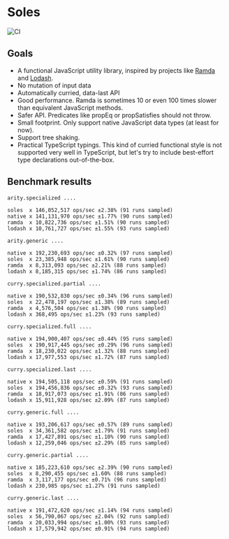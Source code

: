 # Soles

![CI](https://github.com/sluukkonen/soles/workflows/Node.js%20CI/badge.svg)

## Goals

- A functional JavaScript utility library, inspired by projects like [Ramda](https://github.com/ramda/ramda) and [Lodash](https://github.com/lodash/lodash).
- No mutation of input data
- Automatically curried, data-last API
- Good performance. Ramda is sometimes 10 or even 100 times slower than
  equivalent JavaScript methods.
- Safer API. Predicates like propEq or propSatisfies should not throw.
- Small footprint. Only support native JavaScript data types (at least for now).
- Support tree shaking.
- Practical TypeScript typings. This kind of curried functional style is not
  supported very well in TypeScript, but let's try to include best-effort type
  declarations out-of-the-box.

## Benchmark results

```
arity.specialized ....

soles  x 146,052,517 ops/sec ±2.38% (91 runs sampled)
native x 141,131,970 ops/sec ±1.77% (90 runs sampled)
ramda  x 10,822,736 ops/sec ±1.51% (90 runs sampled)
lodash x 10,761,727 ops/sec ±1.55% (93 runs sampled)

arity.generic ....

native x 192,230,693 ops/sec ±0.32% (97 runs sampled)
soles  x 23,385,948 ops/sec ±1.61% (90 runs sampled)
ramda  x 8,313,093 ops/sec ±2.21% (88 runs sampled)
lodash x 8,185,315 ops/sec ±1.74% (86 runs sampled)

curry.specialized.partial ....

native x 190,532,830 ops/sec ±0.34% (96 runs sampled)
soles  x 22,478,197 ops/sec ±1.38% (89 runs sampled)
ramda  x 4,576,504 ops/sec ±1.38% (90 runs sampled)
lodash x 368,495 ops/sec ±1.23% (93 runs sampled)

curry.specialized.full ....

native x 194,900,407 ops/sec ±0.44% (95 runs sampled)
soles  x 190,917,445 ops/sec ±0.29% (96 runs sampled)
ramda  x 18,230,022 ops/sec ±1.32% (88 runs sampled)
lodash x 17,977,553 ops/sec ±1.72% (87 runs sampled)

curry.specialized.last ....

native x 194,505,118 ops/sec ±0.59% (91 runs sampled)
soles  x 194,456,836 ops/sec ±0.32% (93 runs sampled)
ramda  x 18,917,073 ops/sec ±1.91% (86 runs sampled)
lodash x 15,911,928 ops/sec ±2.09% (87 runs sampled)

curry.generic.full ....

native x 193,206,617 ops/sec ±0.57% (89 runs sampled)
soles  x 34,361,582 ops/sec ±1.79% (91 runs sampled)
ramda  x 17,427,891 ops/sec ±1.10% (90 runs sampled)
lodash x 12,259,046 ops/sec ±2.29% (85 runs sampled)

curry.generic.partial ....

native x 185,223,610 ops/sec ±2.39% (90 runs sampled)
soles  x 8,290,455 ops/sec ±1.60% (88 runs sampled)
ramda  x 3,117,177 ops/sec ±0.71% (96 runs sampled)
lodash x 230,985 ops/sec ±1.27% (91 runs sampled)

curry.generic.last ....

native x 191,472,620 ops/sec ±1.14% (94 runs sampled)
soles  x 56,790,067 ops/sec ±2.04% (92 runs sampled)
ramda  x 20,033,994 ops/sec ±1.00% (93 runs sampled)
lodash x 17,579,942 ops/sec ±0.91% (94 runs sampled)
```
